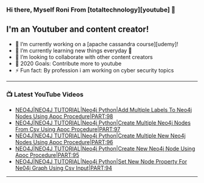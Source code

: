 ### Hi there, Myself Roni From [totaltechnology][youtube] 👋

## I'm an Youtuber and content creator!
- 🔭 I’m currently working on a [apache cassandra course][udemy]!
- 🌱 I’m currently learning new things everyday 🤣
- 👯 I’m looking to collaborate with other content creators
- 🥅 2020 Goals: Contribute more to youtube
- ⚡ Fun fact: By profession i am working on cyber security topics



---

### 📺 Latest YouTube Videos
<!-- YOUTUBE:START -->
- [NEO4J|NEO4J TUTORIAL|Neo4j Python|Add Multiple Labels To Neo4j Nodes Using Apoc Procedure|PART:98](https://www.youtube.com/watch?v=zmKRBz_b9tg)
- [NEO4J|NEO4J TUTORIAL|Neo4j Python|Create Multiple Neo4j Nodes From Csv Using Apoc Procedure|PART:97](https://www.youtube.com/watch?v=nV8gU8e6vE8)
- [NEO4J|NEO4J TUTORIAL|Neo4j Python|Create Multiple New Neo4j Nodes Using Apoc Procedure|PART:96](https://www.youtube.com/watch?v=phkjltt1C_s)
- [NEO4J|NEO4J TUTORIAL|Neo4j Python|Create New Neo4j Node Using Apoc Procedure|PART:95](https://www.youtube.com/watch?v=FsymJ9e9ocM)
- [NEO4J|NEO4J TUTORIAL|Neo4j Python|Set New Node Property For Ne04j Graph  Using Csv Input|PART:94](https://www.youtube.com/watch?v=8xXzSCheXNc)
<!-- YOUTUBE:END -->

---


